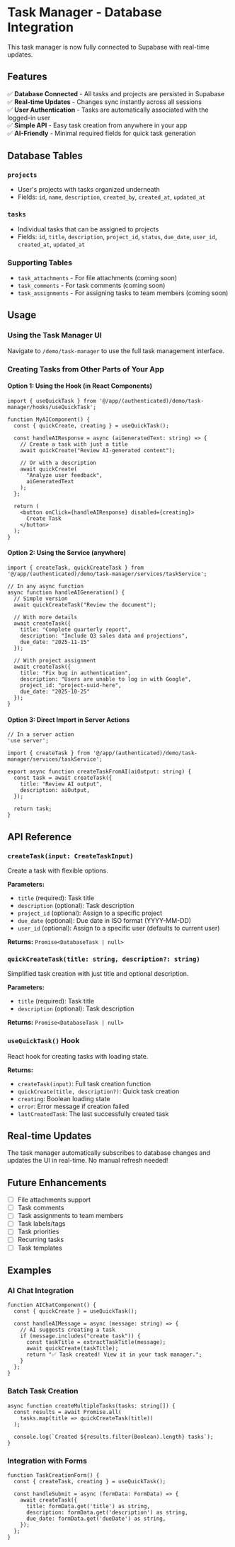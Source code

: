 # Task Manager - Database Integration

This task manager is now fully connected to Supabase with real-time updates.

## Features

✅ **Database Connected** - All tasks and projects are persisted in Supabase  
✅ **Real-time Updates** - Changes sync instantly across all sessions  
✅ **User Authentication** - Tasks are automatically associated with the logged-in user  
✅ **Simple API** - Easy task creation from anywhere in your app  
✅ **AI-Friendly** - Minimal required fields for quick task generation  

## Database Tables

### `projects`
- User's projects with tasks organized underneath
- Fields: `id`, `name`, `description`, `created_by`, `created_at`, `updated_at`

### `tasks`
- Individual tasks that can be assigned to projects
- Fields: `id`, `title`, `description`, `project_id`, `status`, `due_date`, `user_id`, `created_at`, `updated_at`

### Supporting Tables
- `task_attachments` - For file attachments (coming soon)
- `task_comments` - For task comments (coming soon)
- `task_assignments` - For assigning tasks to team members (coming soon)

## Usage

### Using the Task Manager UI

Navigate to `/demo/task-manager` to use the full task management interface.

### Creating Tasks from Other Parts of Your App

#### Option 1: Using the Hook (in React Components)

```tsx
import { useQuickTask } from '@/app/(authenticated)/demo/task-manager/hooks/useQuickTask';

function MyAIComponent() {
  const { quickCreate, creating } = useQuickTask();
  
  const handleAIResponse = async (aiGeneratedText: string) => {
    // Create a task with just a title
    await quickCreate("Review AI-generated content");
    
    // Or with a description
    await quickCreate(
      "Analyze user feedback",
      aiGeneratedText
    );
  };
  
  return (
    <button onClick={handleAIResponse} disabled={creating}>
      Create Task
    </button>
  );
}
```

#### Option 2: Using the Service (anywhere)

```tsx
import { createTask, quickCreateTask } from '@/app/(authenticated)/demo/task-manager/services/taskService';

// In any async function
async function handleAIGeneration() {
  // Simple version
  await quickCreateTask("Review the document");
  
  // With more details
  await createTask({
    title: "Complete quarterly report",
    description: "Include Q3 sales data and projections",
    due_date: "2025-11-15"
  });
  
  // With project assignment
  await createTask({
    title: "Fix bug in authentication",
    description: "Users are unable to log in with Google",
    project_id: "project-uuid-here",
    due_date: "2025-10-25"
  });
}
```

#### Option 3: Direct Import in Server Actions

```tsx
// In a server action
'use server';

import { createTask } from '@/app/(authenticated)/demo/task-manager/services/taskService';

export async function createTaskFromAI(aiOutput: string) {
  const task = await createTask({
    title: "Review AI output",
    description: aiOutput,
  });
  
  return task;
}
```

## API Reference

### `createTask(input: CreateTaskInput)`

Create a task with flexible options.

**Parameters:**
- `title` (required): Task title
- `description` (optional): Task description
- `project_id` (optional): Assign to a specific project
- `due_date` (optional): Due date in ISO format (YYYY-MM-DD)
- `user_id` (optional): Assign to a specific user (defaults to current user)

**Returns:** `Promise<DatabaseTask | null>`

### `quickCreateTask(title: string, description?: string)`

Simplified task creation with just title and optional description.

**Parameters:**
- `title` (required): Task title
- `description` (optional): Task description

**Returns:** `Promise<DatabaseTask | null>`

### `useQuickTask()` Hook

React hook for creating tasks with loading state.

**Returns:**
- `createTask(input)`: Full task creation function
- `quickCreate(title, description?)`: Quick task creation
- `creating`: Boolean loading state
- `error`: Error message if creation failed
- `lastCreatedTask`: The last successfully created task

## Real-time Updates

The task manager automatically subscribes to database changes and updates the UI in real-time. No manual refresh needed!

## Future Enhancements

- [ ] File attachments support
- [ ] Task comments
- [ ] Task assignments to team members
- [ ] Task labels/tags
- [ ] Task priorities
- [ ] Recurring tasks
- [ ] Task templates

## Examples

### AI Chat Integration

```tsx
function AIChatComponent() {
  const { quickCreate } = useQuickTask();
  
  const handleAIMessage = async (message: string) => {
    // AI suggests creating a task
    if (message.includes("create task")) {
      const taskTitle = extractTaskTitle(message);
      await quickCreate(taskTitle);
      return "✅ Task created! View it in your task manager.";
    }
  };
}
```

### Batch Task Creation

```tsx
async function createMultipleTasks(tasks: string[]) {
  const results = await Promise.all(
    tasks.map(title => quickCreateTask(title))
  );
  
  console.log(`Created ${results.filter(Boolean).length} tasks`);
}
```

### Integration with Forms

```tsx
function TaskCreationForm() {
  const { createTask, creating } = useQuickTask();
  
  const handleSubmit = async (formData: FormData) => {
    await createTask({
      title: formData.get('title') as string,
      description: formData.get('description') as string,
      due_date: formData.get('dueDate') as string,
    });
  };
}
```

